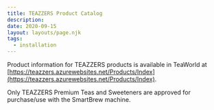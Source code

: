 ```yaml
---
title: TEAZZERS Product Catalog
description:
date: 2020-09-15
layout: layouts/page.njk
tags:
  - installation
---
```

Product information for TEAZZERS products is available in TeaWorld at [https://teazzers.azurewebsites.net/Products/Index](https://teazzers.azurewebsites.net/Products/Index).

Only TEAZZERS Premium Teas and Sweeteners are approved for purchase/use with the SmartBrew machine.
